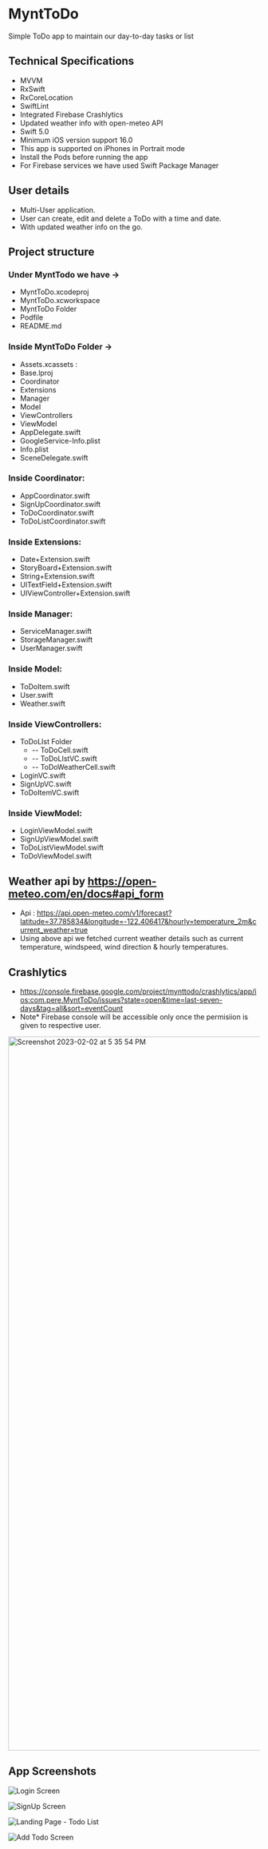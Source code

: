 # MyntToDo

Simple ToDo app to maintain our day-to-day tasks or list

## Technical Specifications
- MVVM  
- RxSwift
- RxCoreLocation
- SwiftLint
- Integrated Firebase Crashlytics
- Updated weather info with open-meteo API
- Swift 5.0 
- Minimum iOS version support 16.0
- This app is supported on iPhones in Portrait mode
- Install the Pods before running the app
- For Firebase services we have used Swift Package Manager

## User details
- Multi-User application.
- User can create, edit and delete a ToDo with a time and date.
- With updated weather info on the go.

## Project structure
### Under MyntTodo we have ->
* MyntToDo.xcodeproj
* MyntToDo.xcworkspace
* MyntToDo Folder
* Podfile
* README.md

### Inside MyntToDo Folder ->
* Assets.xcassets : 
* Base.lproj
* Coordinator
* Extensions
* Manager
* Model
* ViewControllers
* ViewModel
* AppDelegate.swift
* GoogleService-Info.plist
* Info.plist
* SceneDelegate.swift


### Inside Coordinator: 
* AppCoordinator.swift
* SignUpCoordinator.swift
* ToDoCoordinator.swift
* ToDoListCoordinator.swift


### Inside Extensions:
* Date+Extension.swift
* StoryBoard+Extension.swift
* String+Extension.swift
* UITextField+Extension.swift
* UIViewController+Extension.swift


### Inside Manager:
* ServiceManager.swift
* StorageManager.swift
* UserManager.swift


### Inside Model:
* ToDoItem.swift
* User.swift
* Weather.swift


### Inside ViewControllers:
* ToDoLIst Folder
  * -- ToDoCell.swift
  * --  ToDoLIstVC.swift
  * -- ToDoWeatherCell.swift
* LoginVC.swift
* SignUpVC.swift
* ToDoItemVC.swift


### Inside ViewModel:
* LoginViewModel.swift
* SignUpViewModel.swift
* ToDoListViewModel.swift
* ToDoViewModel.swift

## Weather api by https://open-meteo.com/en/docs#api_form
- Api : https://api.open-meteo.com/v1/forecast?latitude=37.785834&longitude=-122.406417&hourly=temperature_2m&current_weather=true
- Using above api we fetched current weather details such as current temperature, windspeed, wind direction & hourly temperatures.

## Crashlytics
- https://console.firebase.google.com/project/mynttodo/crashlytics/app/ios:com.pere.MyntToDo/issues?state=open&time=last-seven-days&tag=all&sort=eventCount
- Note* Firebase console will be accessible only once the permisiion is given to respective user.

<img width="1429" alt="Screenshot 2023-02-02 at 5 35 54 PM" src="https://user-images.githubusercontent.com/124017828/216322529-bbcf4834-9ff6-40fe-a0d1-d0d27fde3757.png">

## App Screenshots

![Login Screen](https://user-images.githubusercontent.com/124017828/216334375-d4b37183-50ac-4f28-b45d-e8cbe5da475e.png)


![SignUp Screen](https://user-images.githubusercontent.com/124017828/216334454-3f48f238-b4fa-4477-a183-fcbd9b0d64b2.png)


![Landing Page - Todo List](https://user-images.githubusercontent.com/124017828/216335362-5e0838c3-7c30-4f69-b009-45b19faa0cd2.png)


![Add Todo Screen](https://user-images.githubusercontent.com/124017828/216335177-b7a1417e-bc9f-4913-bf98-c0e6e32964ca.png)


